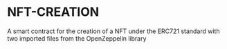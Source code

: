 # NFT-CREATION
A smart contract for the creation of a NFT under the ERC721 standard with two imported files from the OpenZeppelin library 
